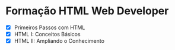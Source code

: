 # Formação HTML Web Developer

- [x] Primeiros Passos com HTML
- [x] HTML I: Conceitos Básicos
- [x] HTML II: Ampliando o Conhecimento